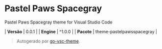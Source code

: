# Pastel Paws Spacegray

Pastel Paws Spacegray theme for Visual Studio Code

| **Versão** | 0.0.1 |
| **Engine** | ^1.0.0 |
| **Pacote** | theme-pastelpawsspacegray |

> Autogerado por [go-vsc-theme](https://github.com/natalbu/go-vsc-theme).
